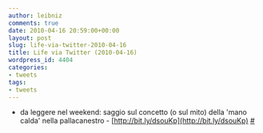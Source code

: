 ```yaml
---
author: leibniz
comments: true
date: 2010-04-16 20:59:00+00:00
layout: post
slug: life-via-twitter-2010-04-16
title: Life via Twitter (2010-04-16)
wordpress_id: 4404
categories:
- tweets
tags:
- tweets
---
```



	
  * da leggere nel weekend: saggio sul concetto (o sul mito) della 'mano calda' nella pallacanestro - [http://bit.ly/dsouKp](http://bit.ly/dsouKp) [#](http://twitter.com/leibniz/statuses/12287845560)


